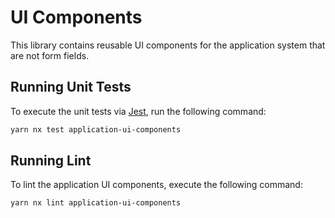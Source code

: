 # UI Components

This library contains reusable UI components for the application system that are not form fields.

## Running Unit Tests

To execute the unit tests via [Jest](https://jestjs.io), run the following command:

```bash
yarn nx test application-ui-components
```

## Running Lint

To lint the application UI components, execute the following command:

```bash
yarn nx lint application-ui-components
```